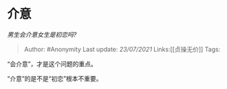 # 介意
*男生会介意女生是初恋吗?*

> Author: #Anonymity
> Last update: *23/07/2021*
> Links:[[贞操无价]]
> Tags:

“会介意”，才是这个问题的重点。

“介意”的是不是“初恋”根本不重要。
